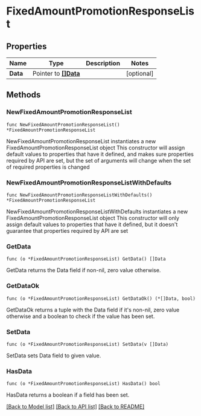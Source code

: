 # FixedAmountPromotionResponseList

## Properties

Name | Type | Description | Notes
------------ | ------------- | ------------- | -------------
**Data** | Pointer to [**[]Data**](Data.md) |  | [optional] 

## Methods

### NewFixedAmountPromotionResponseList

`func NewFixedAmountPromotionResponseList() *FixedAmountPromotionResponseList`

NewFixedAmountPromotionResponseList instantiates a new FixedAmountPromotionResponseList object
This constructor will assign default values to properties that have it defined,
and makes sure properties required by API are set, but the set of arguments
will change when the set of required properties is changed

### NewFixedAmountPromotionResponseListWithDefaults

`func NewFixedAmountPromotionResponseListWithDefaults() *FixedAmountPromotionResponseList`

NewFixedAmountPromotionResponseListWithDefaults instantiates a new FixedAmountPromotionResponseList object
This constructor will only assign default values to properties that have it defined,
but it doesn't guarantee that properties required by API are set

### GetData

`func (o *FixedAmountPromotionResponseList) GetData() []Data`

GetData returns the Data field if non-nil, zero value otherwise.

### GetDataOk

`func (o *FixedAmountPromotionResponseList) GetDataOk() (*[]Data, bool)`

GetDataOk returns a tuple with the Data field if it's non-nil, zero value otherwise
and a boolean to check if the value has been set.

### SetData

`func (o *FixedAmountPromotionResponseList) SetData(v []Data)`

SetData sets Data field to given value.

### HasData

`func (o *FixedAmountPromotionResponseList) HasData() bool`

HasData returns a boolean if a field has been set.


[[Back to Model list]](../README.md#documentation-for-models) [[Back to API list]](../README.md#documentation-for-api-endpoints) [[Back to README]](../README.md)



